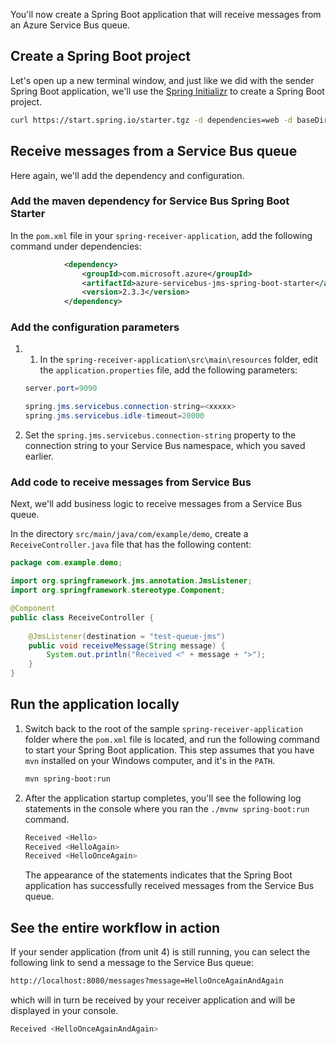 You'll now create a Spring Boot application that will receive messages from an Azure Service Bus queue.

## Create a Spring Boot project

Let's open up a new terminal window, and just like we did with the sender Spring Boot application, we'll use the [Spring Initializr](https://start.spring.io/) to create a Spring Boot project.

```bash
curl https://start.spring.io/starter.tgz -d dependencies=web -d baseDir=spring-receiver-application -d bootVersion=2.4.1.RELEASE -d javaVersion=1.8 | tar -xzvf -
```

## Receive messages from a Service Bus queue

Here again, we'll add the dependency and configuration.

### Add the maven dependency for Service Bus Spring Boot Starter

In the `pom.xml` file in your `spring-receiver-application`, add the following command under dependencies:

```xml
            <dependency>
                <groupId>com.microsoft.azure</groupId>
                <artifactId>azure-servicebus-jms-spring-boot-starter</artifactId>
                <version>2.3.3</version>
            </dependency>
```

### Add the configuration parameters

1. 1. In the `spring-receiver-application\src\main\resources` folder, edit the `application.properties` file, add the following parameters:

    ```java
    server.port=9090
    
    spring.jms.servicebus.connection-string=<xxxxx>
    spring.jms.servicebus.idle-timeout=20000
    ```
2. Set the `spring.jms.servicebus.connection-string` property to the connection string to your Service Bus namespace, which you saved earlier.


### Add code to receive messages from Service Bus

Next, we'll add business logic to receive messages from a Service Bus queue.

In the directory `src/main/java/com/example/demo`, create a `ReceiveController.java` file that has the following content:

```java
package com.example.demo;

import org.springframework.jms.annotation.JmsListener;
import org.springframework.stereotype.Component;

@Component
public class ReceiveController {
    
    @JmsListener(destination = "test-queue-jms")
    public void receiveMessage(String message) {
        System.out.println("Received <" + message + ">");
    }
}
```

## Run the application locally

1. Switch back to the root of the sample `spring-receiver-application` folder where the `pom.xml` file is located, and run the following command to start your Spring Boot application. This step assumes that you have `mvn` installed on your Windows computer, and it's in the `PATH`. 

    ```bash
    mvn spring-boot:run
    ```
2. After the application startup completes, you'll see the following log statements in the console where you ran the `./mvnw spring-boot:run` command.

    ```bash
    Received <Hello>
    Received <HelloAgain>
    Received <HelloOnceAgain>
    ```

    The appearance of the statements indicates that the Spring Boot application has successfully received messages from the Service Bus queue.

## See the entire workflow in action

If your sender application (from unit 4) is still running, you can select the following link to send a message to the Service Bus queue:

```html
http://localhost:8080/messages?message=HelloOnceAgainAndAgain
```

which will in turn be received by your receiver application and will be displayed in your console.

```bash
Received <HelloOnceAgainAndAgain>
```

